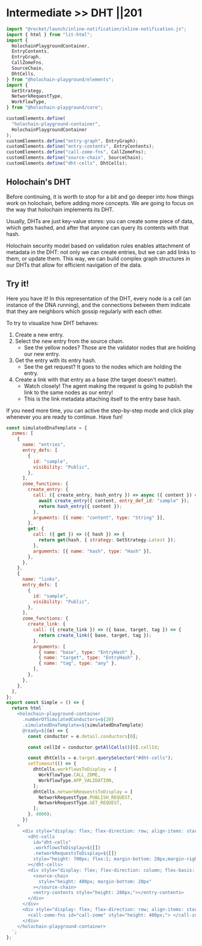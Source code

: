 # Intermediate >> DHT ||201

```js script
import "@rocket/launch/inline-notification/inline-notification.js";
import { html } from "lit-html";
import {
  HolochainPlaygroundContainer,
  EntryContents,
  EntryGraph,
  CallZomeFns,
  SourceChain,
  DhtCells,
} from "@holochain-playground/elements";
import {
  GetStrategy,
  NetworkRequestType,
  WorkflowType,
} from "@holochain-playground/core";

customElements.define(
  "holochain-playground-container",
  HolochainPlaygroundContainer
);
customElements.define("entry-graph", EntryGraph);
customElements.define("entry-contents", EntryContents);
customElements.define("call-zome-fns", CallZomeFns);
customElements.define("source-chain", SourceChain);
customElements.define("dht-cells", DhtCells);
```

## Holochain's DHT

Before continuing, it is worth to stop for a bit and go deeper into how things work on holochain, before adding more concepts. We are going to focus on the way that holochain implements its DHT.

Usually, DHTs are just key-value stores: you can create some piece of data, which gets hashed, and after that anyone can query its contents with that hash.

Holochain security model based on validation rules enables attachment of metadata in the DHT: not only we can create entries, but we can add links to them, or update them. This way, we can build complex graph structures in our DHTs that allow for efficient navigation of the data.

## Try it!

Here you have it! In this representation of the DHT, every node is a cell (an instance of the DNA running), and the connections between them indicate that they are neighbors which gossip regularly with each other.

To try to visualize how DHT behaves:

1. Create a new entry.
2. Select the new entry from the source chain.
   - See the yellow nodes? Those are the validator nodes that are holding our new entry.
3. Get the entry with its entry hash.
   - See the get request? It goes to the nodes which are holding the entry.
4. Create a link with that entry as a base (the target doesn't matter).
   - Watch closely! The agent making the request is going to publish the link to the same nodes as our entry!
   - This is the link metadata attaching itself to the entry base hash.

If you need more time, you can active the step-by-step mode and click play whenever you are ready to continue. Have fun!

```js story
const simulatedDnaTemplate = {
  zomes: [
    {
      name: "entries",
      entry_defs: [
        {
          id: "sample",
          visibility: "Public",
        },
      ],
      zome_functions: {
        create_entry: {
          call: ({ create_entry, hash_entry }) => async ({ content }) => {
            await create_entry({ content, entry_def_id: "sample" });
            return hash_entry({ content });
          },
          arguments: [{ name: "content", type: "String" }],
        },
        get: {
          call: ({ get }) => ({ hash }) => {
            return get(hash, { strategy: GetStrategy.Latest });
          },
          arguments: [{ name: "hash", type: "Hash" }],
        },
      },
    },
    {
      name: "links",
      entry_defs: [
        {
          id: "sample",
          visibility: "Public",
        },
      ],
      zome_functions: {
        create_link: {
          call: ({ create_link }) => ({ base, target, tag }) => {
            return create_link({ base, target, tag });
          },
          arguments: [
            { name: "base", type: "EntryHash" },
            { name: "target", type: "EntryHash" },
            { name: "tag", type: "any" },
          ],
        },
      },
    },
  ],
};
export const Simple = () => {
  return html`
    <holochain-playground-container
      .numberOfSimulatedConductors=${20}
      .simulatedDnaTemplate=${simulatedDnaTemplate}
      @ready=${(e) => {
        const conductor = e.detail.conductors[0];

        const cellId = conductor.getAllCells()[0].cellId;

        const dhtCells = e.target.querySelector("#dht-cells");
        setTimeout(() => {
          dhtCells.workflowsToDisplay = [
            WorkflowType.CALL_ZOME,
            WorkflowType.APP_VALIDATION,
          ];
          dhtCells.networkRequestsToDisplay = [
            NetworkRequestType.PUBLISH_REQUEST,
            NetworkRequestType.GET_REQUEST,
          ];
        }, 4000);
      }}
    >
      <div style="display: flex; flex-direction: row; align-items: start;">
        <dht-cells
          id="dht-cells"
          .workflowsToDisplay=${[]}
          .networkRequestsToDisplay=${[]}
          style="height: 700px; flex:1; margin-bottom: 20px;margin-right: 20px;"
        ></dht-cells>
        <div style="display: flex; flex-direction: column; flex-basis: 400px;">
          <source-chain
            style="height: 400px; margin-bottom: 20px"
          ></source-chain>
          <entry-contents style="height: 280px;"></entry-contents>
        </div>
      </div>
      <div style="display: flex; flex-direction: row; align-items: start;">
        <call-zome-fns id="call-zome" style="height: 400px;"> </call-zome-fns>
      </div>
    </holochain-playground-container>
  `;
};
```
